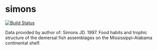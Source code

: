 # simons
[![Build Status](https://travis-ci.org/globalbioticinteractions/simons.svg?branch=master)](https://travis-ci.org/globalbioticinteractions/simons)

Data provided by author of: Simons JD. 1997. Food habits and trophic structure of the demersal fish assemblages on the Mississippi-Alabama continental shelf.
